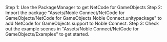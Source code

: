 Step 1: Use the PackageManager to get NetCode for GameObjects
Step 2: Import the package "Assets/Noble Connect/NetCode for GameObjects/NetCode for GameObjects Noble Connect.unitypackage" to add NetCode for GameObjects support to Noble Connect. 
Step 3: Check out the example scenes in "Assets/Noble Connect/NetCode for GameObjects/Examples" to get started.